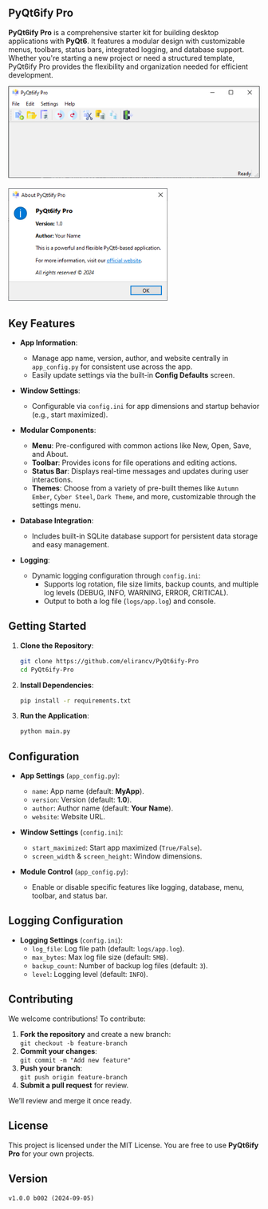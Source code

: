 ## PyQt6ify Pro

**PyQt6ify Pro** is a comprehensive starter kit for building desktop applications with **PyQt6**. It features a modular design with customizable menus, toolbars, status bars, integrated logging, and database support. Whether you're starting a new project or need a structured template, PyQt6ify Pro provides the flexibility and organization needed for efficient development.

<div align="left">
  <img src="./resources/images/screenshot_main.png" alt="Main Screenshot" width="600" />
</div>

<br/>

<div align="left">
  <img src="./resources/images/screenshot_about.png" alt="About Screenshot" width="320" />
</div>

## Key Features

- **App Information**:
  - Manage app name, version, author, and website centrally in `app_config.py` for consistent use across the app.
  - Easily update settings via the built-in **Config Defaults** screen.

- **Window Settings**:
  - Configurable via `config.ini` for app dimensions and startup behavior (e.g., start maximized).

- **Modular Components**:
  - **Menu**: Pre-configured with common actions like New, Open, Save, and About.
  - **Toolbar**: Provides icons for file operations and editing actions.
  - **Status Bar**: Displays real-time messages and updates during user interactions.
  - **Themes**: Choose from a variety of pre-built themes like `Autumn Ember`, `Cyber Steel`, `Dark Theme`, and more, customizable through the settings menu.

- **Database Integration**:
  - Includes built-in SQLite database support for persistent data storage and easy management.

- **Logging**:
  - Dynamic logging configuration through `config.ini`:
    - Supports log rotation, file size limits, backup counts, and multiple log levels (DEBUG, INFO, WARNING, ERROR, CRITICAL).
    - Output to both a log file (`logs/app.log`) and console.



## Getting Started

1. **Clone the Repository**:
    ```bash
    git clone https://github.com/elirancv/PyQt6ify-Pro
    cd PyQt6ify-Pro
    ```

2. **Install Dependencies**:
    ```bash
    pip install -r requirements.txt
    ```

3. **Run the Application**:
    ```bash
    python main.py
    ```

## Configuration

- **App Settings** (`app_config.py`):
  - `name`: App name (default: **MyApp**).
  - `version`: Version (default: **1.0**).
  - `author`: Author name (default: **Your Name**).
  - `website`: Website URL.

- **Window Settings** (`config.ini`):
  - `start_maximized`: Start app maximized (`True/False`).
  - `screen_width` & `screen_height`: Window dimensions.

- **Module Control** (`app_config.py`):
  - Enable or disable specific features like logging, database, menu, toolbar, and status bar.

## Logging Configuration

- **Logging Settings** (`config.ini`):
  - `log_file`: Log file path (default: `logs/app.log`).
  - `max_bytes`: Max log file size (default: `5MB`).
  - `backup_count`: Number of backup log files (default: `3`).
  - `level`: Logging level (default: `INFO`).

## Contributing

We welcome contributions! To contribute:
1. **Fork the repository** and create a new branch:  
   `git checkout -b feature-branch`
2. **Commit your changes**:  
   `git commit -m "Add new feature"`
3. **Push your branch**:  
   `git push origin feature-branch`
4. **Submit a pull request** for review.

We’ll review and merge it once ready.

## License

This project is licensed under the MIT License. You are free to use **PyQt6ify Pro** for your own projects.

## Version

`v1.0.0 b002 (2024-09-05)`

